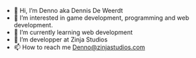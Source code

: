 - 👋 Hi, I’m Denno aka Dennis De Weerdt
- 👀 I’m interested in game development, programming and web development.
- 🌱 I’m currently learning web development
- 💞️ I’m developper at Zinja Studios
- 📫 How to reach me Denno@zinjastudios.com

<!---
Dennis is a ✨ special ✨ repository because its `README.md` (this file) appears on your GitHub profile.
You can click the Preview link to take a look at your changes.
--->
